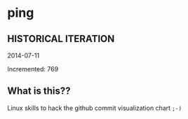 # ping

## HISTORICAL ITERATION
2014-07-11

Incremented: 769

## What is this?? 
Linux skills to hack the github commit visualization chart `;-)`
